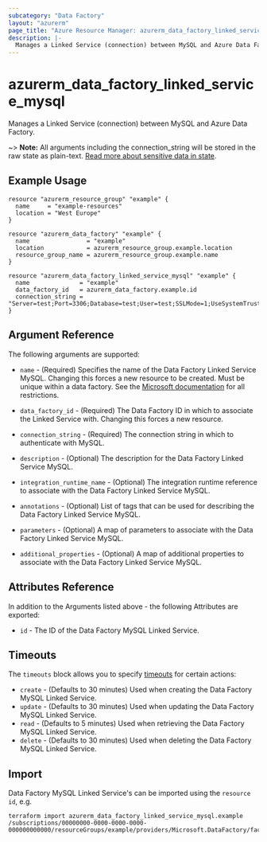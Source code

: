 ```yaml
---
subcategory: "Data Factory"
layout: "azurerm"
page_title: "Azure Resource Manager: azurerm_data_factory_linked_service_mysql"
description: |-
  Manages a Linked Service (connection) between MySQL and Azure Data Factory.
---
```


# azurerm_data_factory_linked_service_mysql

Manages a Linked Service (connection) between MySQL and Azure Data Factory.

~> **Note:** All arguments including the connection_string will be stored in the raw state as plain-text. [Read more about sensitive data in state](/docs/state/sensitive-data.html).

## Example Usage

```hcl
resource "azurerm_resource_group" "example" {
  name     = "example-resources"
  location = "West Europe"
}

resource "azurerm_data_factory" "example" {
  name                = "example"
  location            = azurerm_resource_group.example.location
  resource_group_name = azurerm_resource_group.example.name
}

resource "azurerm_data_factory_linked_service_mysql" "example" {
  name              = "example"
  data_factory_id   = azurerm_data_factory.example.id
  connection_string = "Server=test;Port=3306;Database=test;User=test;SSLMode=1;UseSystemTrustStore=0;Password=test"
}
```

## Argument Reference

The following arguments are supported:

* `name` - (Required) Specifies the name of the Data Factory Linked Service MySQL. Changing this forces a new resource to be created. Must be unique within a data factory. See the [Microsoft documentation](https://docs.microsoft.com/azure/data-factory/naming-rules) for all restrictions.

* `data_factory_id` - (Required) The Data Factory ID in which to associate the Linked Service with. Changing this forces a new resource.

* `connection_string` - (Required) The connection string in which to authenticate with MySQL.

* `description` - (Optional) The description for the Data Factory Linked Service MySQL.

* `integration_runtime_name` - (Optional) The integration runtime reference to associate with the Data Factory Linked Service MySQL.

* `annotations` - (Optional) List of tags that can be used for describing the Data Factory Linked Service MySQL.

* `parameters` - (Optional) A map of parameters to associate with the Data Factory Linked Service MySQL.

* `additional_properties` - (Optional) A map of additional properties to associate with the Data Factory Linked Service MySQL.

## Attributes Reference

In addition to the Arguments listed above - the following Attributes are exported:

* `id` - The ID of the Data Factory MySQL Linked Service.

## Timeouts

The `timeouts` block allows you to specify [timeouts](https://www.terraform.io/language/resources/syntax#operation-timeouts) for certain actions:

* `create` - (Defaults to 30 minutes) Used when creating the Data Factory MySQL Linked Service.
* `update` - (Defaults to 30 minutes) Used when updating the Data Factory MySQL Linked Service.
* `read` - (Defaults to 5 minutes) Used when retrieving the Data Factory MySQL Linked Service.
* `delete` - (Defaults to 30 minutes) Used when deleting the Data Factory MySQL Linked Service.

## Import

Data Factory MySQL Linked Service's can be imported using the `resource id`, e.g.

```shell
terraform import azurerm_data_factory_linked_service_mysql.example /subscriptions/00000000-0000-0000-0000-000000000000/resourceGroups/example/providers/Microsoft.DataFactory/factories/example/linkedservices/example
```
